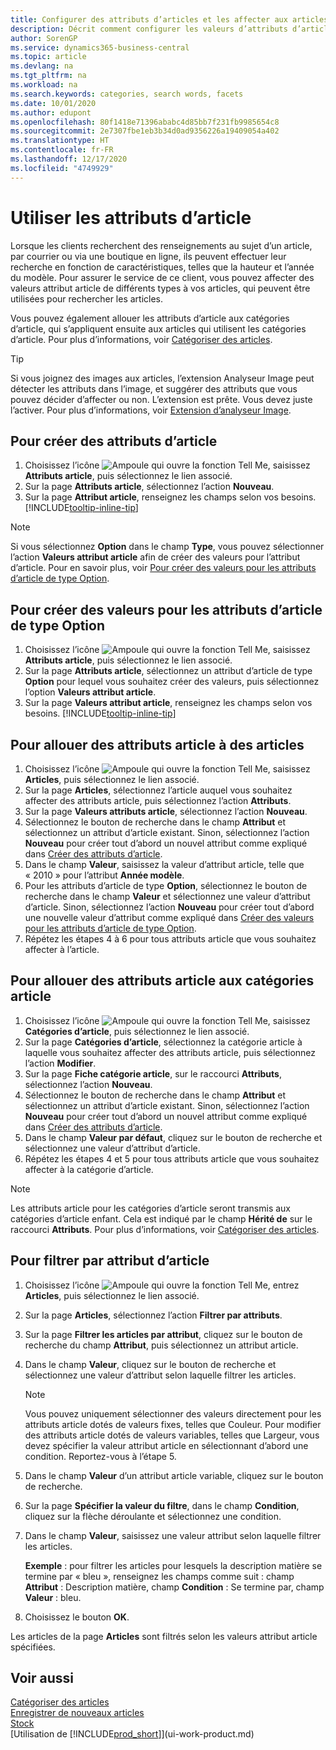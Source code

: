 ```yaml
---
title: Configurer des attributs d’articles et les affecter aux articles| Microsoft Docs
description: Décrit comment configurer les valeurs d’attributs d’articles, par exemple, qui peuvent être utilisées comme mots recherchés, et les affecter aux articles et aux catégories article.
author: SorenGP
ms.service: dynamics365-business-central
ms.topic: article
ms.devlang: na
ms.tgt_pltfrm: na
ms.workload: na
ms.search.keywords: categories, search words, facets
ms.date: 10/01/2020
ms.author: edupont
ms.openlocfilehash: 80f1418e71396ababc4d85bb7f231fb9985654c8
ms.sourcegitcommit: 2e7307fbe1eb3b34d0ad9356226a19409054a402
ms.translationtype: HT
ms.contentlocale: fr-FR
ms.lasthandoff: 12/17/2020
ms.locfileid: "4749929"
---
```

# <a name="work-with-item-attributes"></a>Utiliser les attributs d’article
Lorsque les clients recherchent des renseignements au sujet d’un article, par courrier ou via une boutique en ligne, ils peuvent effectuer leur recherche en fonction de caractéristiques, telles que la hauteur et l’année du modèle. Pour assurer le service de ce client, vous pouvez affecter des valeurs attribut article de différents types à vos articles, qui peuvent être utilisées pour rechercher les articles.

Vous pouvez également allouer les attributs d’article aux catégories d’article, qui s’appliquent ensuite aux articles qui utilisent les catégories d’article. Pour plus d’informations, voir [Catégoriser des articles](inventory-how-categorize-items.md).

> [!Tip]  
> Si vous joignez des images aux articles, l’extension Analyseur Image peut détecter les attributs dans l’image, et suggérer des attributs que vous pouvez décider d’affecter ou non. L’extension est prête. Vous devez juste l’activer. Pour plus d’informations, voir [Extension d’analyseur Image](ui-extensions-image-analyzer.md).

## <a name="to-create-item-attributes"></a>Pour créer des attributs d’article
1. Choisissez l’icône ![Ampoule qui ouvre la fonction Tell Me](media/ui-search/search_small.png "Dites-moi ce que vous voulez faire"), saisissez **Attributs article**, puis sélectionnez le lien associé.
2. Sur la page **Attributs article**, sélectionnez l’action **Nouveau**.
3. Sur la page **Attribut article**, renseignez les champs selon vos besoins. [!INCLUDE[tooltip-inline-tip](includes/tooltip-inline-tip_md.md)]

> [!NOTE]  
>   Si vous sélectionnez **Option** dans le champ **Type**, vous pouvez sélectionner l’action **Valeurs attribut article** afin de créer des valeurs pour l’attribut d’article. Pour en savoir plus, voir [Pour créer des valeurs pour les attributs d’article de type Option](inventory-how-work-item-attributes.md#to-create-values-for-item-attributes-of-type-option).  

## <a name="to-create-values-for-item-attributes-of-type-option"></a>Pour créer des valeurs pour les attributs d’article de type Option
1. Choisissez l’icône ![Ampoule qui ouvre la fonction Tell Me](media/ui-search/search_small.png "Dites-moi ce que vous voulez faire"), saisissez **Attributs article**, puis sélectionnez le lien associé.
2. Sur la page **Attributs article**, sélectionnez un attribut d’article de type **Option** pour lequel vous souhaitez créer des valeurs, puis sélectionnez l’option **Valeurs attribut article**.
3. Sur la page **Valeurs attribut article**, renseignez les champs selon vos besoins. [!INCLUDE[tooltip-inline-tip](includes/tooltip-inline-tip_md.md)]

## <a name="to-assign-item-attributes-to-items"></a>Pour allouer des attributs article à des articles
1. Choisissez l’icône ![Ampoule qui ouvre la fonction Tell Me](media/ui-search/search_small.png "Dites-moi ce que vous voulez faire"), saisissez **Articles**, puis sélectionnez le lien associé.
2. Sur la page **Articles**, sélectionnez l’article auquel vous souhaitez affecter des attributs article, puis sélectionnez l’action **Attributs**.
3. Sur la page **Valeurs attributs article**, sélectionnez l’action **Nouveau**.
4. Sélectionnez le bouton de recherche dans le champ **Attribut** et sélectionnez un attribut d’article existant. Sinon, sélectionnez l’action **Nouveau** pour créer tout d’abord un nouvel attribut comme expliqué dans [Créer des attributs d’article](inventory-how-work-item-attributes.md#to-create-item-attributes).
5. Dans le champ **Valeur**, saisissez la valeur d’attribut article, telle que « 2010 » pour l’attribut **Année modèle**.
6. Pour les attributs d’article de type **Option**, sélectionnez le bouton de recherche dans le champ **Valeur** et sélectionnez une valeur d’attribut d’article. Sinon, sélectionnez l’action **Nouveau** pour créer tout d’abord une nouvelle valeur d’attribut comme expliqué dans [Créer des valeurs pour les attributs d’article de type Option](inventory-how-work-item-attributes.md#to-assign-item-attributes-to-items).
7. Répétez les étapes 4 à 6 pour tous attributs article que vous souhaitez affecter à l’article.

## <a name="to-assign-item-attributes-to-item-categories"></a>Pour allouer des attributs article aux catégories article
1. Choisissez l’icône ![Ampoule qui ouvre la fonction Tell Me](media/ui-search/search_small.png "Dites-moi ce que vous voulez faire"), saisissez **Catégories d’article**, puis sélectionnez le lien associé.
2. Sur la page **Catégories d’article**, sélectionnez la catégorie article à laquelle vous souhaitez affecter des attributs article, puis sélectionnez l’action **Modifier**.
3. Sur la page **Fiche catégorie article**, sur le raccourci **Attributs**, sélectionnez l’action **Nouveau**.
4. Sélectionnez le bouton de recherche dans le champ **Attribut** et sélectionnez un attribut d’article existant. Sinon, sélectionnez l’action **Nouveau** pour créer tout d’abord un nouvel attribut comme expliqué dans [Créer des attributs d’article](inventory-how-work-item-attributes.md#to-create-item-attributes).
5. Dans le champ **Valeur par défaut**, cliquez sur le bouton de recherche et sélectionnez une valeur d’attribut d’article.
6. Répétez les étapes 4 et 5 pour tous attributs article que vous souhaitez affecter à la catégorie d’article.

> [!NOTE]  
>   Les attributs article pour les catégories d’article seront transmis aux catégories d’article enfant. Cela est indiqué par le champ **Hérité de** sur le raccourci **Attributs**. Pour plus d’informations, voir [Catégoriser des articles](inventory-how-categorize-items.md).

## <a name="to-filter-by-item-attributes"></a>Pour filtrer par attribut d’article
1. Choisissez l’icône ![Ampoule qui ouvre la fonction Tell Me](media/ui-search/search_small.png "Dites-moi ce que vous voulez faire"), entrez **Articles**, puis sélectionnez le lien associé.
2. Sur la page **Articles**, sélectionnez l’action **Filtrer par attributs**.
3. Sur la page **Filtrer les articles par attribut**, cliquez sur le bouton de recherche du champ **Attribut**, puis sélectionnez un attribut article.
4. Dans le champ **Valeur**, cliquez sur le bouton de recherche et sélectionnez une valeur d’attribut selon laquelle filtrer les articles.

    > [!NOTE]  
    >   Vous pouvez uniquement sélectionner des valeurs directement pour les attributs article dotés de valeurs fixes, telles que Couleur. Pour modifier des attributs article dotés de valeurs variables, telles que Largeur, vous devez spécifier la valeur attribut article en sélectionnant d’abord une condition. Reportez-vous à l’étape 5.
5. Dans le champ **Valeur** d’un attribut article variable, cliquez sur le bouton de recherche.
6. Sur la page **Spécifier la valeur du filtre**, dans le champ **Condition**, cliquez sur la flèche déroulante et sélectionnez une condition.
7. Dans le champ **Valeur**, saisissez une valeur attribut selon laquelle filtrer les articles.

    **Exemple** : pour filtrer les articles pour lesquels la description matière se termine par « bleu », renseignez les champs comme suit : champ **Attribut** : Description matière, champ **Condition** : Se termine par, champ **Valeur** : bleu.
8. Choisissez le bouton **OK**.   

Les articles de la page **Articles** sont filtrés selon les valeurs attribut article spécifiées.

## <a name="see-also"></a>Voir aussi
[Catégoriser des articles](inventory-how-categorize-items.md)    
[Enregistrer de nouveaux articles](inventory-how-register-new-items.md)  
[Stock](inventory-manage-inventory.md)  
[Utilisation de [!INCLUDE[prod_short](includes/prod_short.md)]](ui-work-product.md)

